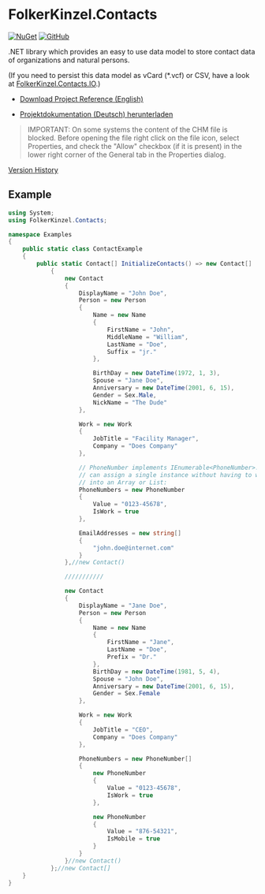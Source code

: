 # FolkerKinzel.Contacts
[![NuGet](https://img.shields.io/nuget/v/FolkerKinzel.Contacts)](https://www.nuget.org/packages/FolkerKinzel.Contacts/)
[![GitHub](https://img.shields.io/github/license/FolkerKinzel/Contacts)](https://github.com/FolkerKinzel/Contacts/blob/master/LICENSE)


.NET library which provides an easy to use data model to store contact data of organizations and natural persons.

(If you need to persist this data model as vCard (*.vcf) or CSV, have a look at [FolkerKinzel.Contacts.IO](https://github.com/FolkerKinzel/Contacts.IO).)



* [Download Project Reference (English)](https://github.com/FolkerKinzel/Contacts/blob/master/ProjectReference/1.5.0/FolkerKinzel.Contacts.en.chm)

* [Projektdokumentation (Deutsch) herunterladen](https://github.com/FolkerKinzel/Contacts/blob/master/ProjectReference/1.5.0/FolkerKinzel.Contacts.de.chm)

> IMPORTANT: On some systems the content of the CHM file is blocked. Before opening the file right click on the file icon, select Properties, and check the "Allow" checkbox (if it is present) in the lower right corner of the General tab in the Properties dialog.


[Version History](https://github.com/FolkerKinzel/Contacts/releases)


## Example
```csharp
using System;
using FolkerKinzel.Contacts;

namespace Examples
{
    public static class ContactExample
    {
        public static Contact[] InitializeContacts() => new Contact[]
            {
                new Contact
                {
                    DisplayName = "John Doe",
                    Person = new Person
                    {
                        Name = new Name
                        {
                            FirstName = "John",
                            MiddleName = "William",
                            LastName = "Doe",
                            Suffix = "jr."
                        },

                        BirthDay = new DateTime(1972, 1, 3),
                        Spouse = "Jane Doe",
                        Anniversary = new DateTime(2001, 6, 15),
                        Gender = Sex.Male,
                        NickName = "The Dude"
                    },

                    Work = new Work
                    {
                        JobTitle = "Facility Manager",
                        Company = "Does Company"
                    },

                    // PhoneNumber implements IEnumerable<PhoneNumber>. So you
                    // can assign a single instance without having to wrap it 
                    // into an Array or List:
                    PhoneNumbers = new PhoneNumber
                    {
                        Value = "0123-45678",
                        IsWork = true
                    },

                    EmailAddresses = new string[]
                    {
                        "john.doe@internet.com"
                    }
                },//new Contact()

                ///////////

                new Contact
                {
                    DisplayName = "Jane Doe",
                    Person = new Person
                    {
                        Name = new Name
                        {
                            FirstName = "Jane",
                            LastName = "Doe",
                            Prefix = "Dr."
                        },
                        BirthDay = new DateTime(1981, 5, 4),
                        Spouse = "John Doe",
                        Anniversary = new DateTime(2001, 6, 15),
                        Gender = Sex.Female
                    },

                    Work = new Work
                    {
                        JobTitle = "CEO",
                        Company = "Does Company"
                    },

                    PhoneNumbers = new PhoneNumber[]
                    {
                        new PhoneNumber
                        {
                            Value = "0123-45678",
                            IsWork = true
                        },

                        new PhoneNumber
                        {
                            Value = "876-54321",
                            IsMobile = true
                        }
                    }
                }//new Contact()
            };//new Contact[]
    }
}
```
